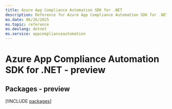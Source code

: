 ```yaml
---
title: Azure App Compliance Automation SDK for .NET
description: Reference for Azure App Compliance Automation SDK for .NET
ms.date: 06/26/2025
ms.topic: reference
ms.devlang: dotnet
ms.service: appcomplianceautomation
---
```

# Azure App Compliance Automation SDK for .NET - preview
## Packages - preview
[!INCLUDE [packages](app-compliance-automation-index.md)]